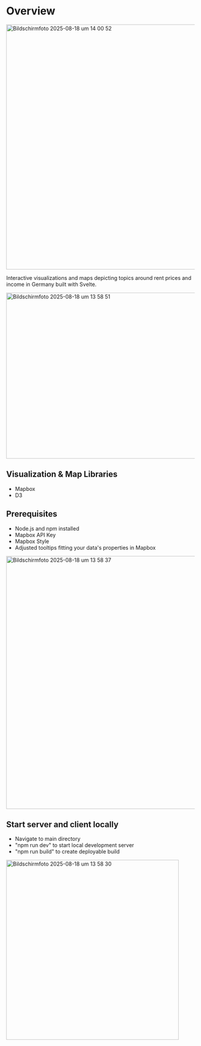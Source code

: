 # Overview 
<img width="699" height="654" alt="Bildschirmfoto 2025-08-18 um 14 00 52" src="https://github.com/user-attachments/assets/8056012b-0a27-4e9b-9156-dc20d1ba5d8c" />

Interactive visualizations and maps depicting topics around rent prices and income in Germany built with Svelte. 

<img width="591" height="443" alt="Bildschirmfoto 2025-08-18 um 13 58 51" src="https://github.com/user-attachments/assets/fef2ef15-7355-495f-b065-9efde56ab678" />

## Visualization & Map Libraries
* Mapbox
* D3
  
## Prerequisites
* Node.js and npm installed
* Mapbox API Key
* Mapbox Style
* Adjusted tooltips fitting your data's properties in Mapbox

<img width="1182" height="675" alt="Bildschirmfoto 2025-08-18 um 13 58 37" src="https://github.com/user-attachments/assets/cb6826a4-7592-4211-9d7d-7eb377358411" />

## Start server and client locally

* Navigate to main directory
* "npm run dev" to start local development server
* "npm run build" to create deployable build

<img width="461" height="480" alt="Bildschirmfoto 2025-08-18 um 13 58 30" src="https://github.com/user-attachments/assets/308e2017-9f60-4b14-9046-f1fe068bd2bc" />


